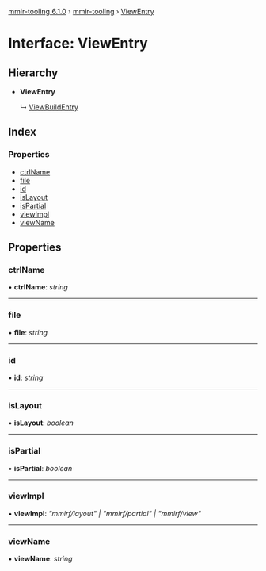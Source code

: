 [mmir-tooling 6.1.0](../README.md) › [mmir-tooling](../modules/mmir_tooling.md) › [ViewEntry](mmir_tooling.viewentry.md)

# Interface: ViewEntry

## Hierarchy

* **ViewEntry**

  ↳ [ViewBuildEntry](mmir_tooling.viewbuildentry.md)

## Index

### Properties

* [ctrlName](mmir_tooling.viewentry.md#ctrlname)
* [file](mmir_tooling.viewentry.md#file)
* [id](mmir_tooling.viewentry.md#id)
* [isLayout](mmir_tooling.viewentry.md#islayout)
* [isPartial](mmir_tooling.viewentry.md#ispartial)
* [viewImpl](mmir_tooling.viewentry.md#viewimpl)
* [viewName](mmir_tooling.viewentry.md#viewname)

## Properties

###  ctrlName

• **ctrlName**: *string*

___

###  file

• **file**: *string*

___

###  id

• **id**: *string*

___

###  isLayout

• **isLayout**: *boolean*

___

###  isPartial

• **isPartial**: *boolean*

___

###  viewImpl

• **viewImpl**: *"mmirf/layout" | "mmirf/partial" | "mmirf/view"*

___

###  viewName

• **viewName**: *string*
